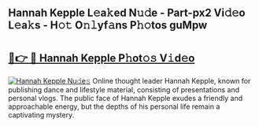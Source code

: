 ## Hannah Kepple L𝚎a𝚔ed N𝚞𝚍e - Part-px2 Vi𝚍𝚎o L𝚎a𝚔s - H𝚘𝚝 O𝚗𝚕yf𝚊ns P𝚑𝚘tos guMpw

# <h2><a href="http://kf49ui.oniu.top/?m=Hannah+Kepple">🔗👉 🔴 Hannah Kepple P𝚑ot𝚘𝚜 V𝚒d𝚎o</a></h2>

[![Hannah Kepple Nu𝚍e𝚜](https://i.imgur.com/0qMVB7G.gif)](http://kf49ui.oniu.top/?m=Hannah+Kepple)
Online thought leader Hannah Kepple, known for publishing dance and lifestyle material, consisting of presentations and personal vlogs. The public face of Hannah Kepple exudes a friendly and approachable energy, but the depths of his personal life remain a captivating mystery.  
